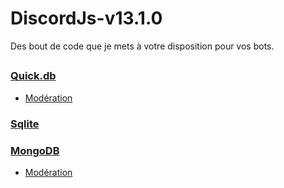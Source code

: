 # DiscordJs-v13.1.0

Des bout de code que je mets à votre disposition pour vos bots.

##

### [Quick.db](https://github.com/clachoverclan/DiscordJs-v13.1.0/tree/main/QuickDB)
- [Modération](https://github.com/clachoverclan/DiscordJs-v13.1.0/tree/main/QuickDB/moderation)

### [Sqlite](https://github.com/clachoverclan/DiscordJs-v13.1.0/tree/main/Sqlite)

### [MongoDB](https://github.com/clachoverclan/DiscordJs-v13.1.0/tree/main/MongoDB)
- [Modération](https://github.com/clachoverclan/DiscordJs-v13.1.0/tree/main/MongoDB/moderation)
